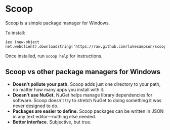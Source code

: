 Scoop
=====

Scoop is a simple package manager for Windows.

To install:

    iex (new-object net.webclient).downloadstring('https://raw.github.com/lukesampson/scoop/master/bin/install.ps1')
    
Once installed, run `scoop help` for instructions.


Scoop vs other package managers for Windows
-------------------------------------------

* **Doesn't pollute your path.** Scoop adds just one directory to your path, no matter how many apps you install with it.
* **Doesn't use NuGet.** NuGet helps manage library dependencies for software. Scoop doesn't try to stretch NuGet to doing something it was never designed to do.
* **Packages are easier to define.** Scoop packages can be written in JSON in any text editor—nothing else needed.
* **Better interface.** Subjective, but true.